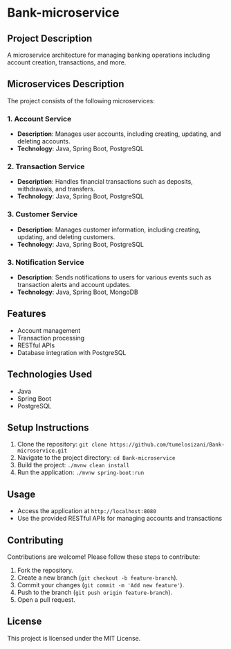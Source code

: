 # Bank-microservice

## Project Description
A microservice architecture for managing banking operations including account creation, transactions, and more.

## Microservices Description
The project consists of the following microservices:

### 1. Account Service
- **Description**: Manages user accounts, including creating, updating, and deleting accounts.
- **Technology**: Java, Spring Boot, PostgreSQL

### 2. Transaction Service
- **Description**: Handles financial transactions such as deposits, withdrawals, and transfers.
- **Technology**: Java, Spring Boot, PostgreSQL

### 3. Customer Service
- **Description**: Manages customer information, including creating, updating, and deleting customers.
- **Technology**: Java, Spring Boot, PostgreSQL

### 3. Notification Service
- **Description**: Sends notifications to users for various events such as transaction alerts and account updates.
- **Technology**: Java, Spring Boot, MongoDB


## Features
- Account management
- Transaction processing
- RESTful APIs
- Database integration with PostgreSQL

## Technologies Used
- Java
- Spring Boot
- PostgreSQL

## Setup Instructions
1. Clone the repository: `git clone https://github.com/tumelosizani/Bank-microservice.git`
2. Navigate to the project directory: `cd Bank-microservice`
3. Build the project: `./mvnw clean install`
4. Run the application: `./mvnw spring-boot:run`

## Usage
- Access the application at `http://localhost:8080`
- Use the provided RESTful APIs for managing accounts and transactions

## Contributing
Contributions are welcome! Please follow these steps to contribute:

1. Fork the repository.
2. Create a new branch (`git checkout -b feature-branch`).
3. Commit your changes (`git commit -m 'Add new feature'`).
4. Push to the branch (`git push origin feature-branch`).
5. Open a pull request.

## License
This project is licensed under the MIT License.

